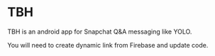 # TBH

TBH is an android app for Snapchat Q&A messaging like YOLO.

You will need to create dynamic link from Firebase and update code.
